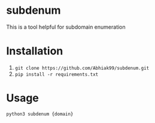 # subdenum

This is a tool helpful for subdomain enumeration 

# Installation 

1. ` git clone https://github.com/Abhiak99/subdenum.git `
2. ` pip install -r requirements.txt `

# Usage

` python3 subdenum {domain} `


